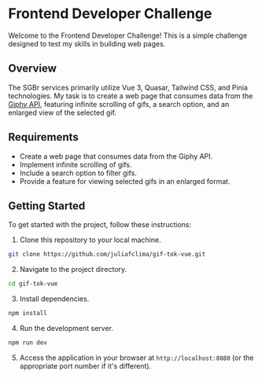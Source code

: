 # Frontend Developer Challenge

Welcome to the Frontend Developer Challenge! This is a simple challenge designed to test my skills in building web pages.

## Overview

The SGBr services primarily utilize Vue 3, Quasar, Tailwind CSS, and Pinia technologies. My task is to create a web page that consumes data from the [Giphy API](https://developers.giphy.com/), featuring infinite scrolling of gifs, a search option, and an enlarged view of the selected gif.

## Requirements

- Create a web page that consumes data from the Giphy API.
- Implement infinite scrolling of gifs.
- Include a search option to filter gifs.
- Provide a feature for viewing selected gifs in an enlarged format.

## Getting Started

To get started with the project, follow these instructions:

1. Clone this repository to your local machine.

```bash
git clone https://github.com/juliafclima/gif-tok-vue.git
```

2. Navigate to the project directory.

```bash
cd gif-tok-vue
```

3. Install dependencies.

```bash
npm install
```

4. Run the development server.

```bash
npm run dev
```

5. Access the application in your browser at `http://localhost:8080` (or the appropriate port number if it's different).
